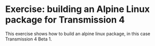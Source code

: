 # Exercise: building an Alpine Linux package for Transmission 4

This exercise shows how to build an alpine linux package, in this case
Transmission 4 Beta 1.